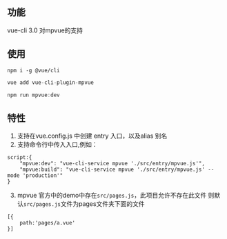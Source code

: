 ## 功能
vue-cli 3.0 对mpvue的支持

## 使用
```
npm i -g @vue/cli
```
```js
vue add vue-cli-plugin-mpvue
```
```js
npm run mpvue:dev
```

## 特性
1. 支持在vue.config.js 中创建 entry 入口，以及alias 别名
2. 支持命令行中传入入口,例如：
```
script:{
    "mpvue:dev": "vue-cli-service mpvue './src/entry/mpvue.js'",
    "mpvue:build": "vue-cli-service mpvue './src/entry/mpvue.js' --mode 'production'"
}
```
3. mpvue 官方中的demo中存在`src/pages.js`，此项目允许不存在此文件
则默认`src/pages.js`文件为pages文件夹下面的文件
```
[{
    path:'pages/a.vue'
}]
```

